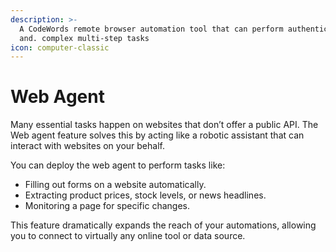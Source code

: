 ```yaml
---
description: >-
  A CodeWords remote browser automation tool that can perform authentication
  and. complex multi-step tasks
icon: computer-classic
---
```


# Web Agent

Many essential tasks happen on websites that don’t offer a public API. The Web agent feature solves this by acting like a robotic assistant that can interact with websites on your behalf.

You can deploy the web agent to perform tasks like:

* Filling out forms on a website automatically.
* Extracting product prices, stock levels, or news headlines.
* Monitoring a page for specific changes.

This feature dramatically expands the reach of your automations, allowing you to connect to virtually any online tool or data source.

<figure><img src="../.gitbook/assets/web_agent.gif" alt=""><figcaption></figcaption></figure>
